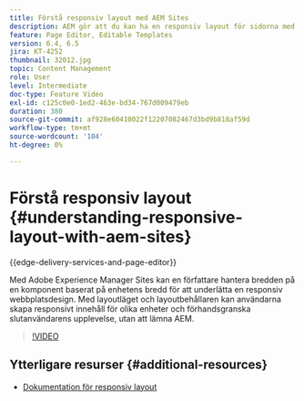 ```yaml
---
title: Förstå responsiv layout med AEM Sites
description: AEM gör att du kan ha en responsiv layout för sidorna med komponenten Layoutbehållare. Med den responsiva layouten kan innehållsförfattarna skapa responsivt innehåll för olika enheter och förhandsgranska användarupplevelsen i AEM.
feature: Page Editor, Editable Templates
version: 6.4, 6.5
jira: KT-4252
thumbnail: 32012.jpg
topic: Content Management
role: User
level: Intermediate
doc-type: Feature Video
exl-id: c125c0e0-1ed2-463e-bd34-767d009479eb
duration: 380
source-git-commit: af928e60410022f12207082467d3bd9b818af59d
workflow-type: tm+mt
source-wordcount: '104'
ht-degree: 0%

---
```


# Förstå responsiv layout {#understanding-responsive-layout-with-aem-sites}

{{edge-delivery-services-and-page-editor}}

Med Adobe Experience Manager Sites kan en författare hantera bredden på en komponent baserat på enhetens bredd för att underlätta en responsiv webbplatsdesign. Med layoutläget och layoutbehållaren kan användarna skapa responsivt innehåll för olika enheter och förhandsgranska slutanvändarens upplevelse, utan att lämna AEM.

>[!VIDEO](https://video.tv.adobe.com/v/32012?quality=12&learn=on)

## Ytterligare resurser {#additional-resources}

* [Dokumentation för responsiv layout](https://experienceleague.adobe.com/docs/experience-manager-65/authoring/siteandpage/responsive-layout.html)
